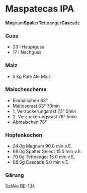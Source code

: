 # Maspatecas IPA

**Ma**gnum**Spa**lter**Te**ttnanger**Cas**cade



### Guss

- 23 l Hauptguss
- 17 l Nachguss

### Malz
* 5 kg Pale Ale Malz

### Maischeschema
- Einmaischen 63° 
- Maltoserast 63° 70min
- 1\. Verzuckerungsrast 73° 5min
- 2\. Verzuckerungsrast 78° 5min
- Abmaischen 78° 

### Hopfenkochen
- 24.0g Magnum 90.0 min v.E.
- 68.0g Spalter Select 15.0 min v.E.
- 70.0g Tettnanger 15.0 min v.E.
- 68.0g Cascade 5.0 min v.E.

### Gärung
SafAle BE-134
